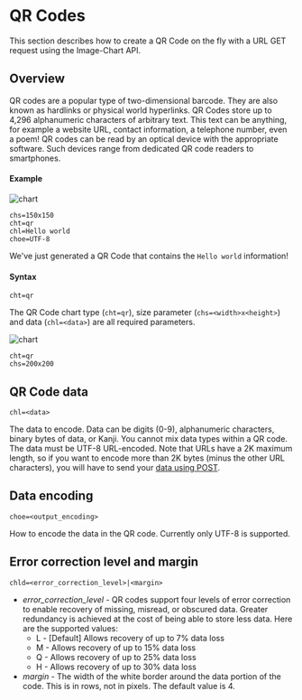 # QR Codes

This section describes how to create a QR Code on the fly with a URL GET request using the Image-Chart API.

## Overview

QR codes are a popular type of two-dimensional barcode. They are also known as hardlinks or physical world hyperlinks. QR Codes store up to 4,296 alphanumeric characters of arbitrary text. This text can be anything, for example a website URL, contact information, a telephone number, even a poem! QR codes can be read by an optical device with the appropriate software. Such devices range from dedicated QR code readers to smartphones.

#### Example

![chart](https://image-charts.com/chart?chs=150x150&cht=qr&chl=Hello%20world&choe=UTF-8)

```
chs=150x150
cht=qr
chl=Hello world
choe=UTF-8
```

We've just generated a QR Code that contains the `Hello world` information!

#### Syntax

```
cht=qr
```

The QR Code chart type (`cht=qr`), size parameter (`chs=<width>x<height>`) and data (`chl=<data>`) are all required parameters.

![chart](https://image-charts.com/chart?chs=200x200&cht=qr&chl=This%20is%20so%20awesome&choe=UTF-8)

```
cht=qr
chs=200x200
```

## QR Code data

`chl=<data>`

The data to encode. Data can be digits (0-9), alphanumeric characters, binary bytes of data, or Kanji. You cannot mix data types within a QR code. The data must be UTF-8 URL-encoded. Note that URLs have a 2K maximum length, so if you want to encode more than 2K bytes (minus the other URL characters), you will have to send your [data using POST](/reference/post-requests).

## Data encoding

`choe=<output_encoding>`

How to encode the data in the QR code. Currently only UTF-8 is supported.

<!-- * UTF-8 [Default]
* Shift_JIS
* ISO-8859-1 -->

## Error correction level and margin

`chld=<error_correction_level>|<margin>`

* *error_correction_level* - QR codes support four levels of error correction to enable recovery of missing, misread, or obscured data. Greater redundancy is achieved at the cost of being able to store less data. Here are the supported values:
    * L - [Default] Allows recovery of up to 7% data loss
    * M - Allows recovery of up to 15% data loss
    * Q - Allows recovery of up to 25% data loss
    * H - Allows recovery of up to 30% data loss
* *margin* - The width of the white border around the data portion of the code. This is in rows, not in pixels. The default value is 4.
